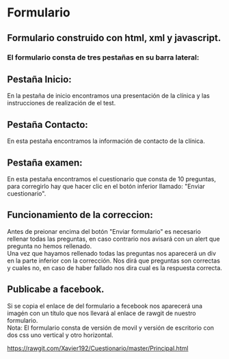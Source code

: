 # Formulario
## Formulario construido con html, xml y javascript.  
### El formulario consta de tres pestañas en su barra lateral:  
## Pestaña Inicio:  
En la pestaña de inicio encontramos una presentación de la clínica y las instrucciones de realización de el test.  
## Pestaña Contacto:  
En esta pestaña encontramos la información de contacto de la clínica.  
## Pestaña examen:  
En esta pestaña encontramos el cuestionario que consta de 10 preguntas, para corregirlo hay que hacer clic en el botón inferior llamado: "Enviar cuestionario".

## Funcionamiento de la correccion:  
Antes de preionar encima del botón "Enviar formulario" es necesario rellenar todas las preguntas, en caso contrario nos avisará con un alert que pregunta no hemos rellenado.  
Una vez que hayamos rellenado todas las preguntas nos aparecerá un div en la parte inferior con la corrección. Nos dirá que preguntas son correctas y cuales no, en caso de haber fallado nos dira cual es la respuesta correcta.  
## Publicabe a facebook.  
Si se copia el enlace de del formulario a fecebook nos aparecerá una imagén con un título que nos llevará al enlace de rawgit de nuestro formulario.  
Nota: El formulario consta de versión de movil y versión de escritorio con dos css uno vertical y otro horizontal.

https://rawgit.com/Xavier192/Cuestionario/master/Principal.html
